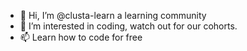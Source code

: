 - 👋 Hi, I’m @clusta-learn a learning community
- 👀 I’m interested in coding, watch out for our cohorts.
- 📫 Learn how to code for free

<!---
clusta-learn/clusta-learn is a ✨ special ✨ repository because its `README.md` (this file) appears on your GitHub profile.
You can click the Preview link to take a look at your changes.
--->
